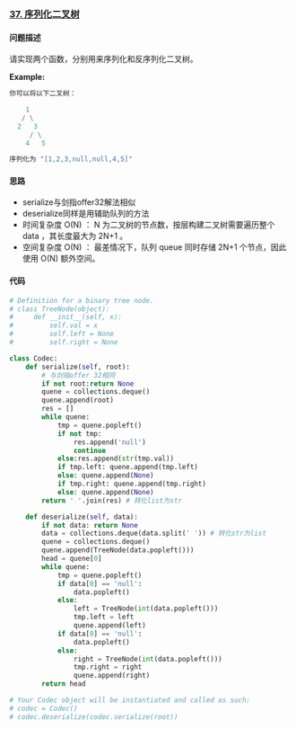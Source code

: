 ### [37. 序列化二叉树](https://leetcode-cn.com/problems/xu-lie-hua-er-cha-shu-lcof/)

#### 问题描述
请实现两个函数，分别用来序列化和反序列化二叉树。

**Example:**
```python
你可以将以下二叉树：

    1
   / \
  2   3
     / \
    4   5

序列化为 "[1,2,3,null,null,4,5]"
```

#### 思路
- serialize与剑指offer32解法相似
- deserialize同样是用辅助队列的方法
- 时间复杂度 O(N) ： N 为二叉树的节点数，按层构建二叉树需要遍历整个 data ，其长度最大为 2N+1 。
- 空间复杂度 O(N) ： 最差情况下，队列 queue 同时存储 2N+1 个节点，因此使用 O(N) 额外空间。

#### 代码

```python
# Definition for a binary tree node.
# class TreeNode(object):
#     def __init__(self, x):
#         self.val = x
#         self.left = None
#         self.right = None

class Codec:
    def serialize(self, root):
        # 与剑指offer 32相同
        if not root:return None
        quene = collections.deque()
        quene.append(root)
        res = []
        while quene:
            tmp = quene.popleft()
            if not tmp:
                res.append('null')
                continue
            else:res.append(str(tmp.val))
            if tmp.left: quene.append(tmp.left)
            else: quene.append(None)
            if tmp.right: quene.append(tmp.right)
            else: quene.append(None)
        return ' '.join(res) # 转化list为str

    def deserialize(self, data):
        if not data: return None
        data = collections.deque(data.split(' ')) # 转化str为list
        quene = collections.deque()
        quene.append(TreeNode(data.popleft()))
        head = quene[0]
        while quene:
            tmp = quene.popleft()
            if data[0] == 'null':
                data.popleft()
            else:
                left = TreeNode(int(data.popleft()))
                tmp.left = left
                quene.append(left)
            if data[0] == 'null':
                data.popleft()
            else:
                right = TreeNode(int(data.popleft()))
                tmp.right = right
                quene.append(right)
        return head

# Your Codec object will be instantiated and called as such:
# codec = Codec()
# codec.deserialize(codec.serialize(root))
```